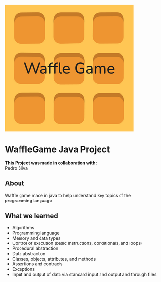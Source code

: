 ![Project IMG](WaffleGame.png)

# WaffleGame Java Project

**This Project was made in collaboration with:**<br>
Pedro Silva<br>

## About

Waffle game made in java to help understand key topics of the programming language

## What we learned
 - Algorithms
 - Programming language
 - Memory and data types
 - Control of execution (basic instructions, conditionals, and loops)
 - Procedural abstraction
 - Data abstraction
 - Classes, objects, attributes, and methods
 - Assertions and contracts
 - Exceptions
 - Input and output of data via standard input and output and through files
